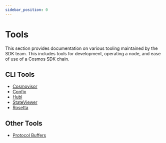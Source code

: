 ```yaml
---
sidebar_position: 0
---
```


# Tools

This section provides documentation on various tooling maintained by the SDK team.
This includes tools for development, operating a node, and ease of use of a Cosmos SDK chain.

## CLI Tools

* [Cosmovisor](./01-cosmovisor.md)
* [Confix](./02-confix.md)
* [Hubl](./03-hubl.md)
* [StateViewer](./04-stateviewer.md)
* [Rosetta](https://docs.cosmos.network/main/run-node/rosetta)

## Other Tools

* [Protocol Buffers](./00-protobuf.md)
